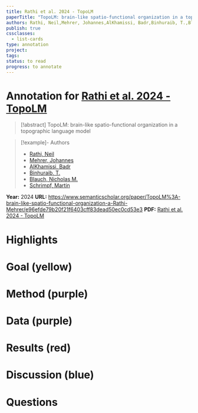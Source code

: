 ```yaml
---
title: Rathi et al. 2024 - TopoLM
paperTitle: "TopoLM: brain-like spatio-functional organization in a topographic language model"
authors: Rathi, Neil,Mehrer, Johannes,AlKhamissi, Badr,Binhuraib, T.,Blauch, Nicholas M.,Schrimpf, Martin
publish: true
cssclasses:
  - list-cards
type: annotation
project:
tags:
status: to read
progress: to annotate
---
```

# Annotation for [Rathi et al. 2024 - TopoLM](Papers/References/Rathi%20et%20al.%202024%20-%20TopoLM)

> [!abstract] TopoLM: brain-like spatio-functional organization in a topographic language model

> [!example]- Authors
> - [Rathi, Neil](Rathi%2C%20Neil)
> - [Mehrer, Johannes](Mehrer%2C%20Johannes)
> - [AlKhamissi, Badr](AlKhamissi%2C%20Badr)
> - [Binhuraib, T.](Binhuraib%2C%20T.)
> - [Blauch, Nicholas M.](Blauch%2C%20Nicholas%20M.)
> - [Schrimpf, Martin](Schrimpf%2C%20Martin)

**Year:** 2024
**URL:** https://www.semanticscholar.org/paper/TopoLM%3A-brain-like-spatio-functional-organization-a-Rathi-Mehrer/e96efde79b20f21f6403cff83dead50ec0cd53e3
**PDF:** [Rathi et al. 2024 - TopoLM](Papers/PDFs/Rathi%20et%20al.%202024%20-%20TopoLM%20brain-like%20spatio-functional%20organization%20in%20a%20topographic%20language%20model.pdf)

# Highlights


# Goal (yellow)


# Method (purple)


# Data (purple)


# Results (red)


# Discussion (blue)


# Questions

